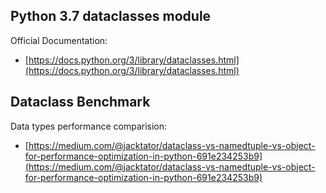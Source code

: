 ## Python 3.7 dataclasses module

Official Documentation:
- [https://docs.python.org/3/library/dataclasses.html](https://docs.python.org/3/library/dataclasses.html)

## Dataclass Benchmark

Data types performance comparision:
- [https://medium.com/@jacktator/dataclass-vs-namedtuple-vs-object-for-performance-optimization-in-python-691e234253b9](https://medium.com/@jacktator/dataclass-vs-namedtuple-vs-object-for-performance-optimization-in-python-691e234253b9)
